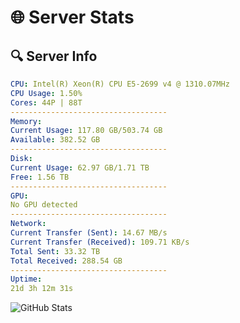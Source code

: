 # 🌐 Server Stats
## 🔍 Server Info
```yaml
CPU: Intel(R) Xeon(R) CPU E5-2699 v4 @ 1310.07MHz
CPU Usage: 1.50%
Cores: 44P | 88T
-----------------------------------
Memory:
Current Usage: 117.80 GB/503.74 GB
Available: 382.52 GB
-----------------------------------
Disk:
Current Usage: 62.97 GB/1.71 TB
Free: 1.56 TB
-----------------------------------
GPU:
No GPU detected
-----------------------------------
Network:
Current Transfer (Sent): 14.67 MB/s
Current Transfer (Received): 109.71 KB/s
Total Sent: 33.32 TB
Total Received: 288.54 GB
-----------------------------------
Uptime:
21d 3h 12m 31s
```
![GitHub Stats](https://img.shields.io/badge/Updated-2025-03-29_00:35:20-blue)